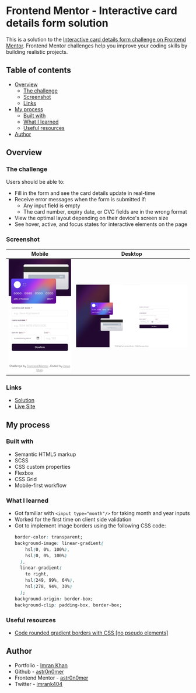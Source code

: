 # Frontend Mentor - Interactive card details form solution

This is a solution to the [Interactive card details form challenge on Frontend Mentor](https://www.frontendmentor.io/challenges/interactive-card-details-form-XpS8cKZDWw). Frontend Mentor challenges help you improve your coding skills by building realistic projects.

## Table of contents

- [Overview](#overview)
  - [The challenge](#the-challenge)
  - [Screenshot](#screenshot)
  - [Links](#links)
- [My process](#my-process)
  - [Built with](#built-with)
  - [What I learned](#what-i-learned)
  - [Useful resources](#useful-resources)
- [Author](#author)

## Overview

### The challenge

Users should be able to:

- Fill in the form and see the card details update in real-time
- Receive error messages when the form is submitted if:
  - Any input field is empty
  - The card number, expiry date, or CVC fields are in the wrong format
- View the optimal layout depending on their device's screen size
- See hover, active, and focus states for interactive elements on the page

### Screenshot

| Mobile                       | Desktop                       |
| ---------------------------- | ----------------------------- |
| ![](./screenshot-mobile.png) | ![](./screenshot-desktop.png) |

### Links

- [Solution](./)
- [Live Site](https://astr0n0mer.github.io/challenges-frontendmentor.io/interactive-card-details-form/index.html)

## My process

### Built with

- Semantic HTML5 markup
- SCSS
- CSS custom properties
- Flexbox
- CSS Grid
- Mobile-first workflow

### What I learned

- Got familiar with `<input type="month"/>` for taking month and year inputs
- Worked for the first time on client side validation
- Got to implement image borders using the following CSS code:
  ```CSS
  border-color: transparent;
  background-image: linear-gradient(
      hsl(0, 0%, 100%),
      hsl(0, 0%, 100%)
    ),
    linear-gradient(
      to right,
      hsl(249, 99%, 64%),
      hsl(278, 94%, 30%)
    );
  background-origin: border-box;
  background-clip: padding-box, border-box;
  ```

### Useful resources

- [Code rounded gradient borders with CSS [no pseudo elements]](https://www.youtube.com/watch?v=k-kyiUuRxkQ)

## Author

- Portfolio - [Imran Khan](https://imrank.vercel.app/)
- Github - [astr0n0mer](https://www.github.com/astr0n0mer)
- Frontend Mentor - [astr0n0mer](https://www.frontendmentor.io/profile/astr0n0mer)
- Twitter - [imrank404](https://www.twitter.com/imrank404)
